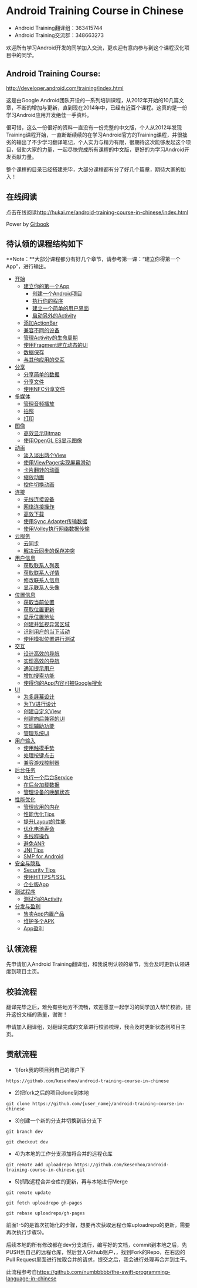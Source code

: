 # Android Training Course in Chinese

* Android Training翻译组：363415744
* Android Training交流群：348663273

欢迎所有学习Android开发的同学加入交流，更欢迎有意向参与到这个课程汉化项目中的同学。

## **Android Training Course:**
<http://developer.android.com/training/index.html>

这是由Google Android团队开设的一系列培训课程，从2012年开始的10几篇文章，不断的增加与更新，直到现在2014年中，已经有近百个课程。这真的是一份学习Android应用开发绝佳一手资料。

很可惜，这么一份很好的资料一直没有一份完整的中文版，个人从2012年发现Training课程开始，一直断断续续的在学习Android官方的Training课程，并很拙劣的输出了不少学习翻译笔记，个人实力与精力有限，很期待这次能够发起这个项目，借助大家的力量，一起尽快完成所有课程的中文版，更好的为学习Android开发贡献力量。

整个课程的目录已经搭建完毕，大部分课程都有分了好几个篇章，期待大家的加入！

## 在线阅读

点击在线阅读<http://hukai.me/android-training-course-in-chinese/index.html>

Power by [Gitbook](https://www.gitbook.io/)

## 待认领的课程结构如下

**Note：**大部分课程都分有好几个章节，请参考第一课：“建立你得第一个App”，进行输出。

* [开始](basics/index.md)
   * [建立你的第一个App](basics/firstapp/index.md)
       * [创建一个Android项目](basics/firstapp/creating-project.md)
       * [执行你的程序](basics/firstapp/running-app.md)
       * [建立一个简单的用户界面](basics/firstapp/building-ui.md)
       * [启动另外的Activity](basics/firstapp/starting-activity.md)
   * [添加ActionBar](basics/actionbar/index.md)
   * [兼容不同的设备](basics/supporting-devices/index.md)
   * [管理Activity的生命周期](basics/activity-lifecycle/index.md)
   * [使用Fragment建立动态的UI](basics/fragments/index.md)
   * [数据保存](basics/data-storage/index.md)
   * [与其他应用的交互](basics/intents/index.md)
* [分享](content-sharing/index.md)
   * [分享简单的数据](content-sharing/sharing/index.md)
   * [分享文件](content-sharing/secure-file-sharing/index.md)
   * [使用NFC分享文件](content-sharing/beam-files/index.md)
* [多媒体](multimedia/index.md)
   * [管理音频播放](multimedia/audio/index.md)
   * [拍照](multimedia/camera/index.md)
   * [打印](multimedia/printing/index.md)
* [图像](graphics/index.md)
   * [高效显示Bitmap](graphics/displaying-bitmaps/index.md)
   * [使用OpenGL ES显示图像](graphics/opengl/index.md)
* [动画](animations/index.md)
   * [淡入淡出两个View](animations/crossfade.md)
   * [使用ViewPager实现屏幕滑动](animations/screen-slide.md)
   * [卡片翻转的动画](animations/cardflip.md)
   * [缩放动画](animations/zoom.md)
   * [控件切换动画](animations/layout.md)
* [连接](connectivity/index.md)
   * [无线连接设备](connectivity/connect-devices-wireless/index.md)
   * [网络连接操作](connectivity/network-ops/index.md)
   * [高效下载](connectivity/efficient-downloads/index.md)
   * [使用Sync Adapter传输数据](connectivity/sync-adapters/index.md)
   * [使用Volley执行网络数据传输](connectivity/volley/index.md)
* [云服务](cloud/index.md)
   * [云同步](cloud/cloudsync/index.md)
   * [解决云同步的保存冲突](cloud/cloudsave/index.md)
* [用户信息](contacts-provider/index.md)
   * [获取联系人列表](contacts-provider/retrieve-names.md)
   * [获取联系人详情](contacts-provider/retrieve-detail.md)
   * [修改联系人信息](contacts-provider/modify-data.md)
   * [显示联系人头像](contacts-provider/display-badge.md)
* [位置信息](location/index.md)
   * [获取当前位置](location/retrieve-current.md)
   * [获取位置更新](location/retrieve-location-updates.md)
   * [显示位置地址](location/display-address.md)
   * [创建并监视异常区域](location/geofencing.md)
   * [识别用户的当下活动](location/activity-recognition.md)
   * [使用模拟位置进行测试](location/location-testing.md)
* [交互](ux/index.md)
   * [设计高效的导航](ux/design-nav/index.md)
   * [实现高效的导航](ux/implement-nav/index.md)
   * [通知提示用户](ux/notify-user/index.md)
   * [增加搜索功能](ux/search/index.md)
   * [使得你的App内容可被Google搜索](ux/app-indexing/index.md)
* [UI](ui/index.md)
   * [为多屏幕设计](ui/multiscreen/index.md)
   * [为TV进行设计](ui/tv/index.md)
   * [创建自定义View](ui/custom-view/index.md)
   * [创建向后兼容的UI](ui/backward-compatible-ui/index.md)
   * [实现辅助功能](ui/accessibility/index.md)
   * [管理系统UI](ui/system-ui/index.md)
* [用户输入](input/index.md)
   * [使用触摸手势](input/gestures/index.md)
   * [处理按键点击](input/keyboard-input/index.md)
   * [兼容游戏控制器](input/game-controller/index.md)
* [后台任务](background-jobs/index.md)
   * [执行一个后台Service](background-jobs/run-background-service/index.md)
   * [在后台加载数据](background-jobs/load-data-background/index.md)
   * [管理设备的唤醒状态](background-jobs/scheduling/index.md)
* [性能优化](performance/index.md)
   * [管理应用的内存](performance/memory.md)
   * [性能优化Tips](performance/performance-tips.md)
   * [提升Layout的性能](performance/improving-layouts/index.md)
   * [优化电池寿命](performance/monitor-device-state/index.md)
   * [多线程操作](performance/multi-threads/index.md)
   * [避免ANR](performance/perf-anr/index.md)
   * [JNI Tips](performance/perf-jni/index.md)
   * [SMP for Android](performance/smp/index.md)
* [安全与隐私](security/index.md)
   * [Security Tips](security/security-tips.md)
   * [使用HTTPS与SSL](security/security-ssl.md)
   * [企业版App](security/enterprise.md)
* [测试程序](testing/index.md)
   * [测试你的Activity](testing/activity-testing/index.md)
* [分发与盈利](distribute/index.md)
   * [售卖App内置产品](distribute/in-app-billing/index.md)
   * [维护多个APK](distribute/multi-apks/index.md)
   * [App盈利](distribute/monetization/index.md)

## 认领流程
先申请加入Android Training翻译组，和我说明认领的章节，我会及时更新认领进度到项目主页。

## 校验流程
翻译完毕之后，难免有些地方不流畅，欢迎愿意一起学习的同学加入帮忙校验，提升这份文档的质量，谢谢！

申请加入翻译组，对翻译完成的文章进行校验梳理，我会及时更新状态到项目主页。

## 贡献流程

* 1)fork我的项目到自己的账户下

`https://github.com/kesenhoo/android-training-course-in-chinese`

* 2)把fork之后的项目clone到本地

`git clone https://github.com/{user_name}/android-training-course-in-chinese`

* 3)创建一个新的分支并切换到该分支下

`git branch dev`

`git checkout dev`

* 4)为本地的工作分支添加将合并的远程仓库

`git remote add uploadrepo https://github.com/kesenhoo/android-training-course-in-chinese.git`

* 5)抓取远程合并仓库的更新，再与本地进行Merge

`git remote update`

`git fetch uploadrepo gh-pages`

`git rebase uploadrepo/gh-pages`

前面1-5的是首次初始化的步骤，想要再次获取远程仓库uploadrepo的更新，需要再次执行步骤5)。

后续本地的所有修改都在dev分支进行，编写好的文档，commit到本地之后，先PUSH到自己的远程仓库，然后登入Github账户，，找到Fork的Repo，在右边的Pull Request里面进行拉取合并的请求，提交之后，我会进行处理再合并到主干。

此流程参考自<https://github.com/numbbbbb/the-swift-programming-language-in-chinese>



